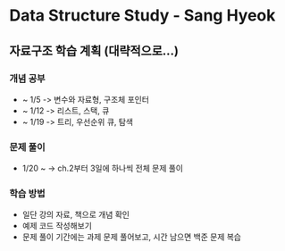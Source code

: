 # Data Structure Study - Sang Hyeok

## 자료구조 학습 계획 (대략적으로...)

### 개념 공부

- ~ 1/5  -> 변수와 자료형, 구조체 포인터
- ~ 1/12 -> 리스트, 스택, 큐
- ~ 1/19 -> 트리, 우선순위 큐, 탐색

### 문제 풀이

- 1/20 ~ -> ch.2부터 3일에 하나씩 전체 문제 풀이

### 학습 방법

- 일단 강의 자료, 책으로 개념 확인
- 예제 코드 작성해보기
- 문제 풀이 기간에는 과제 문제 풀어보고, 시간 남으면 백준 문제 복습
